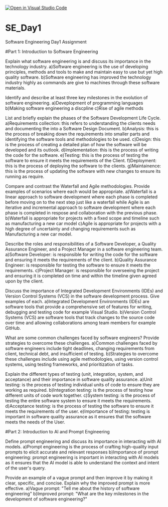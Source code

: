 [![Open in Visual Studio Code](https://classroom.github.com/assets/open-in-vscode-2e0aaae1b6195c2367325f4f02e2d04e9abb55f0b24a779b69b11b9e10269abc.svg)](https://classroom.github.com/online_ide?assignment_repo_id=15570740&assignment_repo_type=AssignmentRepo)
# SE_Day1
Software Engineering Day1 Assignment

#Part 1: Introduction to Software Engineering

Explain what software engineering is and discuss its importance in the technology industry.
a)Software engineering is the use of developing principles, methods and tools to make and maintain easy to use but yet high quality software.
b)Software engineering has improved the technology industry highly as commands are give to machines through these software materials.

Identify and describe at least three key milestones in the evolution of software engineering.
a)Deveplopment of programming languages
b)Making software engineering a discpline
c)Rise of agile methods

List and briefly explain the phases of the Software Development Life Cycle.
a)Requirements collection: this refers to understanding the clients needs and documenting the into a Software Design Document.
b)Analysis: this is the process of breaking down the requirements into smaller parts and identifying the software tools and methodologies to be used.
c)Design: this is the process of creating a detailed plan of how the software will be developed and its outlook.
d)Implementation: this is the process of writing the code for the software.
e)Testing: this is the process of testing the software to ensure it meets the requirements of the Client.
f)Deployment: this is the process of deploying the software to the clients.
g)Maintainence: this is the process of updating the software with new changes to ensure its running as require.

Compare and contrast the Waterfall and Agile methodologies. Provide examples of scenarios where each would be appropriate.
a)Waterfall is a linear approach to software development where each phase is completed before moving on to the next step just like a waterfall while Agile is an iterative and incremental approach to software development where each phase is completed in respose and collaboration with the previous phase.
b)Waterfall is appropriate for projects with a fixed scope and timeline such as manufacturing a new car model
c)Agile is appropriate for projects with a high degree of uncertainty and changing requirements such as Manufacturing a new car model.

Describe the roles and responsibilities of a Software Developer, a Quality Assurance Engineer, and a Project Manager in a software engineering team.
a)Software Developer: is responsible for writing the code for the software and ensuring it meets the requirements of the client.
b)Quality Assurance Engineer: is responsible for testing the software to ensure it meets the requirements.
c)Project Manager: is responsible for overseeing the project and ensuring it is completed on time and within the timeline given agreed upon by the client.

Discuss the importance of Integrated Development Environments (IDEs) and Version Control Systems (VCS) in the software development process. Give examples of each.
a)Integrated Development Environments (IDEs) are software tools that provide a comprehensive set of features for writing, debugging and testing code for example Visual Studio.
b)Version Control Systems (VCS) are software tools that track changes to the source code over time and allowing collaborations among team members for example GitHub.

What are some common challenges faced by software engineers? Provide strategies to overcome these challenges.
a)Common challenges faced by software engineers include tight deadlines, changing requirements from client, technical debt, and insufficient of testing.
b)Strategies to overcome these challenges include using agile methodologies, using version control systems, using testing frameworks, and prioritization of tasks.

Explain the different types of testing (unit, integration, system, and acceptance) and their importance in software quality assurance.
a)Unit testing: is the process of testing individual units of code to ensure they are working as required.
b)Integration testing: is the process of testing how different units of code work together.
c)System testing: is the process of testing the entire software system to ensure it meets the requirements.
d)Acceptance testing: is the process of testing the software to ensure it meets the requirements of the user.
e)Importance of testing: testing is important in software quality assurance as it ensures that the software meets the needs of the User.

#Part 2: Introduction to AI and Prompt Engineering

Define prompt engineering and discuss its importance in interacting with AI models.
a)Prompt engineering is the process of crafting high-quality input prompts to elicit accurate and relevant responses
b)Importance of prompt engineering: prompt engineering is important in interacting with AI models as it ensures
that the AI model is able to understand the context and intent of the user's query.

Provide an example of a vague prompt and then improve it by making it clear, specific, and concise. Explain why the improved prompt is more effective.
a)Vague prompt: "Tell me about the history of software engineering"
b)Improved prompt: "What are the key milestones in the development of software engineering?"


